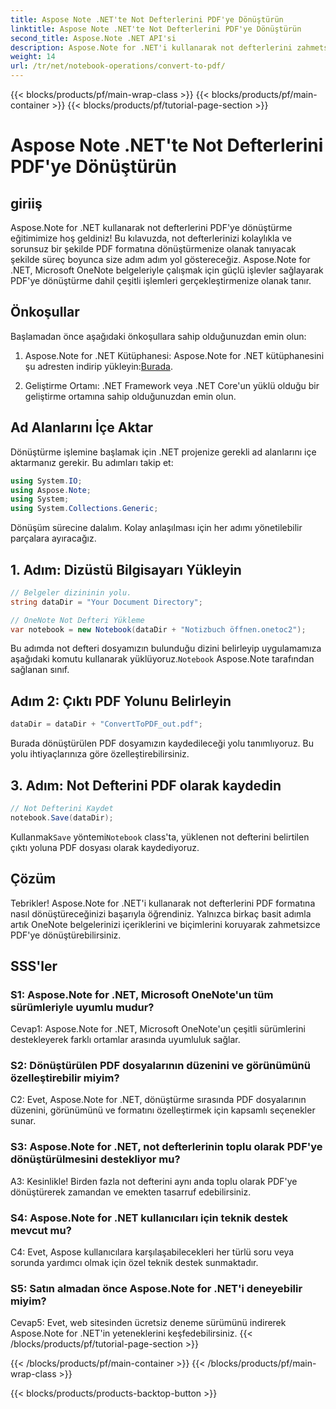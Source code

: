 ```yaml
---
title: Aspose Note .NET'te Not Defterlerini PDF'ye Dönüştürün
linktitle: Aspose Note .NET'te Not Defterlerini PDF'ye Dönüştürün
second_title: Aspose.Note .NET API'si
description: Aspose.Note for .NET'i kullanarak not defterlerini zahmetsizce PDF formatına nasıl dönüştürebileceğinizi öğrenin. İçeriği ve biçimlendirmeyi sorunsuz bir şekilde koruyun.
weight: 14
url: /tr/net/notebook-operations/convert-to-pdf/
---
```


{{< blocks/products/pf/main-wrap-class >}}
{{< blocks/products/pf/main-container >}}
{{< blocks/products/pf/tutorial-page-section >}}

# Aspose Note .NET'te Not Defterlerini PDF'ye Dönüştürün

## giriiş

Aspose.Note for .NET kullanarak not defterlerini PDF'ye dönüştürme eğitimimize hoş geldiniz! Bu kılavuzda, not defterlerinizi kolaylıkla ve sorunsuz bir şekilde PDF formatına dönüştürmenize olanak tanıyacak şekilde süreç boyunca size adım adım yol göstereceğiz. Aspose.Note for .NET, Microsoft OneNote belgeleriyle çalışmak için güçlü işlevler sağlayarak PDF'ye dönüştürme dahil çeşitli işlemleri gerçekleştirmenize olanak tanır.

## Önkoşullar

Başlamadan önce aşağıdaki önkoşullara sahip olduğunuzdan emin olun:

1.  Aspose.Note for .NET Kütüphanesi: Aspose.Note for .NET kütüphanesini şu adresten indirip yükleyin:[Burada](https://releases.aspose.com/note/net/).
   
2. Geliştirme Ortamı: .NET Framework veya .NET Core'un yüklü olduğu bir geliştirme ortamına sahip olduğunuzdan emin olun.

## Ad Alanlarını İçe Aktar

Dönüştürme işlemine başlamak için .NET projenize gerekli ad alanlarını içe aktarmanız gerekir. Bu adımları takip et:

```csharp
using System.IO;
using Aspose.Note;
using System;
using System.Collections.Generic;
```

Dönüşüm sürecine dalalım. Kolay anlaşılması için her adımı yönetilebilir parçalara ayıracağız.

## 1. Adım: Dizüstü Bilgisayarı Yükleyin

```csharp
// Belgeler dizininin yolu.
string dataDir = "Your Document Directory";

// OneNote Not Defteri Yükleme
var notebook = new Notebook(dataDir + "Notizbuch öffnen.onetoc2");
```

 Bu adımda not defteri dosyamızın bulunduğu dizini belirleyip uygulamamıza aşağıdaki komutu kullanarak yüklüyoruz.`Notebook` Aspose.Note tarafından sağlanan sınıf.

## Adım 2: Çıktı PDF Yolunu Belirleyin

```csharp
dataDir = dataDir + "ConvertToPDF_out.pdf";
```

Burada dönüştürülen PDF dosyamızın kaydedileceği yolu tanımlıyoruz. Bu yolu ihtiyaçlarınıza göre özelleştirebilirsiniz.

## 3. Adım: Not Defterini PDF olarak kaydedin

```csharp
// Not Defterini Kaydet
notebook.Save(dataDir);
```

 Kullanmak`Save` yöntemi`Notebook` class'ta, yüklenen not defterini belirtilen çıktı yoluna PDF dosyası olarak kaydediyoruz.

## Çözüm

Tebrikler! Aspose.Note for .NET'i kullanarak not defterlerini PDF formatına nasıl dönüştüreceğinizi başarıyla öğrendiniz. Yalnızca birkaç basit adımla artık OneNote belgelerinizi içeriklerini ve biçimlerini koruyarak zahmetsizce PDF'ye dönüştürebilirsiniz.

## SSS'ler

### S1: Aspose.Note for .NET, Microsoft OneNote'un tüm sürümleriyle uyumlu mudur?

Cevap1: Aspose.Note for .NET, Microsoft OneNote'un çeşitli sürümlerini destekleyerek farklı ortamlar arasında uyumluluk sağlar.

### S2: Dönüştürülen PDF dosyalarının düzenini ve görünümünü özelleştirebilir miyim?

C2: Evet, Aspose.Note for .NET, dönüştürme sırasında PDF dosyalarının düzenini, görünümünü ve formatını özelleştirmek için kapsamlı seçenekler sunar.

### S3: Aspose.Note for .NET, not defterlerinin toplu olarak PDF'ye dönüştürülmesini destekliyor mu?

A3: Kesinlikle! Birden fazla not defterini aynı anda toplu olarak PDF'ye dönüştürerek zamandan ve emekten tasarruf edebilirsiniz.

### S4: Aspose.Note for .NET kullanıcıları için teknik destek mevcut mu?

C4: Evet, Aspose kullanıcılara karşılaşabilecekleri her türlü soru veya sorunda yardımcı olmak için özel teknik destek sunmaktadır.

### S5: Satın almadan önce Aspose.Note for .NET'i deneyebilir miyim?

Cevap5: Evet, web sitesinden ücretsiz deneme sürümünü indirerek Aspose.Note for .NET'in yeteneklerini keşfedebilirsiniz.
{{< /blocks/products/pf/tutorial-page-section >}}

{{< /blocks/products/pf/main-container >}}
{{< /blocks/products/pf/main-wrap-class >}}

{{< blocks/products/products-backtop-button >}}
